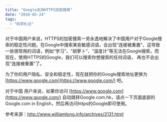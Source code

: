 ```yaml
---
title: "Google支持HTTPS加密搜索"
date: "2010-05-24"
tags: 
  - "码农札记"
---
```


对于中国用户来说，HTTPS的加密搜索一劳永逸地解决了中国用户对于Google搜索的稳定性问题。在Google中搜索某些敏感词语，会出现“连接被重置”，这导致一些很常用的词语，例如“学习”、“胡萝卜”、“温度计”等无法在Google搜索，而现在，使用HTTPS的Google，我们可以搜索你想搜索的任何词语， 再也不会出现“连接被重置”了。

为了你的用户隐私、安全和稳定性，现在就把你的Google搜索地址更换为 [https://www.google.com](https://www.google.com/) 吧。

对于中国 用户来说，如果你访问 [https://www.google.com](https://www.google.com/) 自动跳转Google.com.hk，请点一下页面底部的Google.com in English，然后再访问https的Google即可使用。

参考来源：http://www.williamlong.info/archives/2131.html
